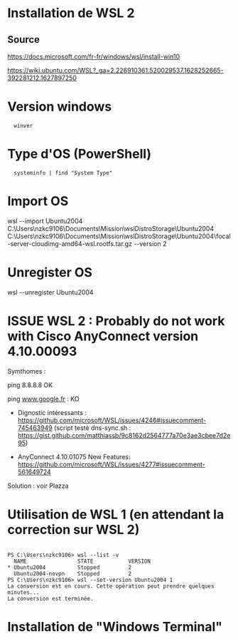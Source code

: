 
# Installation de WSL 2
## Source
https://docs.microsoft.com/fr-fr/windows/wsl/install-win10

https://wiki.ubuntu.com/WSL?_ga=2.226910361.520029537.1628252665-392281212.1627897250

# Version windows
```Shell
  winver
```

# Type d'OS (PowerShell)
```Shell
  systeminfo | find "System Type"
```

# Import OS
wsl --import Ubuntu2004 C:\Users\nzkc9106\Documents\Mission\wslDistroStorage\Ubuntu2004 C:\Users\nzkc9106\Documents\Mission\wslDistroStorage\Ubuntu2004\focal-server-cloudimg-amd64-wsl.rootfs.tar.gz --version 2

# Unregister OS
wsl --unregister Ubuntu2004

# ISSUE WSL 2 : Probably do not work with Cisco AnyConnect version 4.10.00093
Symthomes : 

ping 8.8.8.8 OK

ping www.google.fr : KO

- Dignostic intéressants : https://github.com/microsoft/WSL/issues/4246#issuecomment-745463949 (script testé dns-sync.sh : https://gist.github.com/matthiassb/9c8162d2564777a70e3ae3cbee7d2e95)

- AnyConnect 4.10.01075 New Features: https://github.com/microsoft/WSL/issues/4277#issuecomment-561649724

Solution : voir Plazza

# Utilisation de WSL 1 (en attendant la correction sur WSL 2)
```Shell
  
PS C:\Users\nzkc9106> wsl --list -v
  NAME                STATE           VERSION
* Ubuntu2004          Stopped         2
  Ubuntu2004-novpn    Stopped         2
PS C:\Users\nzkc9106> wsl --set-version Ubuntu2004 1
La conversion est en cours. Cette opération peut prendre quelques minutes...
La conversion est terminée.

```
# Installation de "Windows Terminal"
